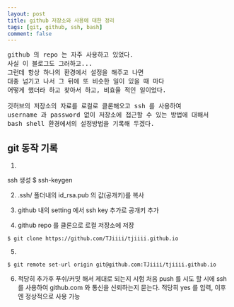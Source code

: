 ```yaml
---
layout: post
title: github 저장소와 사용에 대한 정리
tags: [git, github, ssh, bash]
comment: false
---
```

<pre>
github 의 repo 는 자주 사용하고 있었다.
사실 이 블로그도 그러하고...
그런데 항상 하나의 환경에서 설정을 해주고 나면 
대충 넘기고 나서 그 뒤에 또 비슷한 일이 있을 때 마다
어떻게 했더라 하고 찾아서 하고, 비효율 적인 일이었다.

깃허브의 저장소의 자료를 로컬로 클론해오고 ssh 를 사용하여
username 과 password 없이 저장소에 접근할 수 있는 방법에 대해서
bash shell 환경에서의 설정방법을 기록해 두겠다.
</pre>

## git 동작 기록

1.
ssh 생성
$ ssh-keygen

2. .ssh/ 폴더내의 id_rsa.pub 의 값(공개키)를 복사

3. github 내의 setting 에서 ssh key 추가로 공개키 추가

4. github repo 를 클론으로 로컬 저장소에 저장
```
$ git clone https://github.com/TJiiii/tjiiii.github.io
```

5.
```
$ git remote set-url origin git@github.com:TJiiii/tjiiii.github.io
```

6. 적당히 추가후 푸쉬/커밋 해서 제대로 되는지 시험
처음 push 를 시도 할 시에 ssh 를 사용하여 github.com
와 통신을 신뢰하는지 묻는다.
적당히 yes 를 입력, 이후엔 정상적으로 사용 가능

